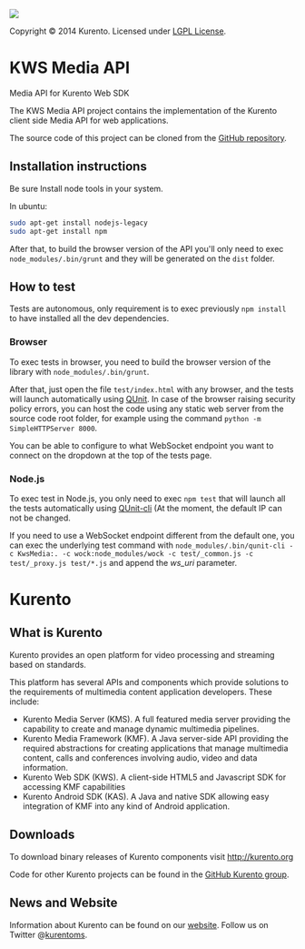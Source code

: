 [![][KurentoImage]][website]

Copyright © 2014 Kurento. Licensed under [LGPL License].

KWS Media API
=============
Media API for Kurento Web SDK

The KWS Media API project contains the implementation of the Kurento client
side Media API for web applications.

The source code of this project can be cloned from the [GitHub repository].

Installation instructions
-------------------------

Be sure Install node tools in your system.

In ubuntu:

```bash
sudo apt-get install nodejs-legacy
sudo apt-get install npm
```

After that, to build the browser version of the API you'll only need to exec
```node_modules/.bin/grunt``` and they will be generated on the
```dist``` folder.


How to test
-----------
Tests are autonomous, only requirement is to exec previously ```npm install```
to have installed all the dev dependencies.

### Browser

To exec tests in browser, you need to build the browser version of the library
with ```node_modules/.bin/grunt```.

After that, just open the file ```test/index.html``` with any browser, and the
tests will launch automatically using [QUnit]. In case of the browser raising
security policy errors, you can host the code using any static web server from
the source code root folder, for example using the command
```python -m SimpleHTTPServer 8000```.

You can be able to configure to what WebSocket endpoint you want to connect on
the dropdown at the top of the tests page.

### Node.js

To exec test in Node.js, you only need to exec ```npm test``` that will launch
all the tests automatically using [QUnit-cli] (At the moment, the default IP can
not be changed.

If you need to use a WebSocket endpoint different from the default one, you can exec the underlying test command with
```node_modules/.bin/qunit-cli -c KwsMedia:. -c wock:node_modules/wock -c test/_common.js -c test/_proxy.js test/*.js``` and append the *ws_uri* parameter.

Kurento
=======

What is Kurento
---------------
Kurento provides an open platform for video processing and streaming based on
standards.

This platform has several APIs and components which provide solutions to the
requirements of multimedia content application developers. These include:

* Kurento Media Server (KMS). A full featured media server providing the
capability to create and manage dynamic multimedia pipelines.
* Kurento Media Framework (KMF). A Java server-side API providing the required
abstractions for creating applications that manage multimedia content, calls
and conferences involving audio, video and data information.
* Kurento Web SDK (KWS). A client-side HTML5 and Javascript SDK for accessing
KMF capabilities
* Kurento Android SDK (KAS). A Java and native SDK allowing easy integration of
KMF into any kind of Android application.

Downloads
---------
To download binary releases of Kurento components visit http://kurento.org

Code for other Kurento projects can be found in the [GitHub Kurento group].

News and Website
----------------
Information about Kurento can be found on our [website].
Follow us on Twitter @[kurentoms].

[KurentoImage]: https://0.gravatar.com/avatar/b8fffabbe3831731cb4c4c9667bfa439?s=120
[LGPL License]: http://www.gnu.org/licenses/lgpl-2.1.html
[GitHub repository]: https://github.com/kurento/kws-media-api
[GitHub Kurento group]: https://github.com/kurento
[website]: http://kurento.org
[kurentoms]: http://twitter.com/kurentoms
[QUnit]: http://qunitjs.com
[QUnit-cli]: https://github.com/devongovett/qunit-cli
